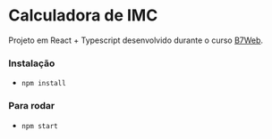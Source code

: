 # Calculadora de IMC

Projeto em React + Typescript desenvolvido
durante o curso [B7Web](https://b7web.com.br).

### Instalação

- `npm install`

### Para rodar

- `npm start`
